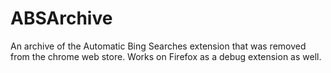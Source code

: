 # ABSArchive
An archive of the Automatic Bing Searches extension that was removed from the chrome web store.
Works on Firefox as a debug extension as well.
